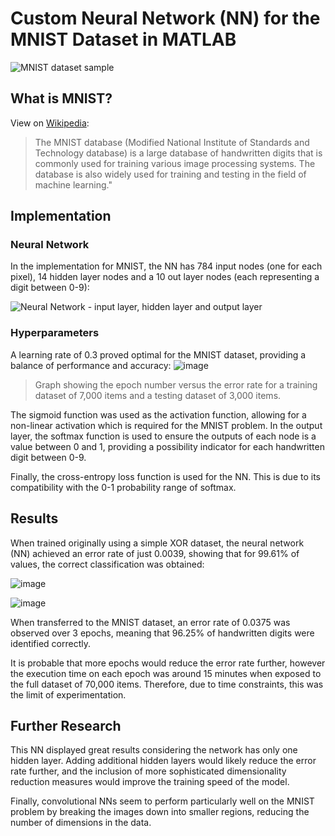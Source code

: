 # Custom Neural Network (NN) for the MNIST Dataset in MATLAB

![MNIST dataset sample](https://user-images.githubusercontent.com/22345452/82841322-8419f780-9ecd-11ea-9cdd-57659aeff07d.png)

## What is MNIST?
View on [Wikipedia](https://en.wikipedia.org/wiki/MNIST_database):

> The MNIST database (Modified National Institute of Standards and Technology database) is a large database of handwritten digits that is commonly used for training various image processing systems. The database is also widely used for training and testing in the field of machine learning."

## Implementation
### Neural Network
In the implementation for MNIST, the NN has 784 input nodes (one for each pixel), 14 hidden layer nodes and a 10 out layer nodes (each representing a digit between 0-9):

![Neural Network - input layer, hidden layer and output layer](https://user-images.githubusercontent.com/22345452/82841410-d65b1880-9ecd-11ea-955d-e4214817b66b.png)

### Hyperparameters
A learning rate of 0.3 proved optimal for the MNIST dataset, providing a balance of performance and accuracy:
![image](https://user-images.githubusercontent.com/22345452/82842278-d27cc580-9ed0-11ea-8c33-da254a6d459b.png)
> Graph showing the epoch number versus the error rate for a training dataset of 7,000 items and a testing dataset of 3,000 items.

The sigmoid function was used as the activation function, allowing for a non-linear activation which is required for the MNIST problem. In the output layer, the softmax function is used to ensure the outputs of each node is a value between 0 and 1, providing a possibility indicator for each handwritten digit between 0-9.

Finally, the cross-entropy loss function is used for the NN. This is due to its compatibility with the 0-1 probability range of softmax. 

## Results
When trained originally using a simple XOR dataset, the neural network (NN) achieved an error rate of just 0.0039, showing that for 99.61% of values, the correct classification was obtained:

![image](https://user-images.githubusercontent.com/22345452/82841869-7cf3e900-9ecf-11ea-83ee-94758c38c7b4.png)

![image](https://user-images.githubusercontent.com/22345452/82841871-7f564300-9ecf-11ea-844c-7f4291403630.png)

When transferred to the MNIST dataset, an error rate of 0.0375 was observed over 3 epochs, meaning that 96.25% of handwritten digits were identified correctly. 

It is probable that more epochs would reduce the error rate further, however the execution time on each epoch was around 15 minutes when exposed to the full dataset of 70,000 items. Therefore, due to time constraints, this was the limit of experimentation.

## Further Research
This NN displayed great results considering the network has only one hidden layer. Adding additional hidden layers would likely reduce the error rate further, and the inclusion of more sophisticated dimensionality reduction measures would improve the training speed of the model. 

Finally, convolutional NNs seem to perform particularly well on the MNIST problem by breaking the images down into smaller regions, reducing the number of dimensions in the data.
